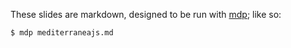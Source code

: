 These slides are markdown, designed to be run with [mdp](https://github.com/visit1985/mdp); like so:

```
$ mdp mediterraneajs.md
```
